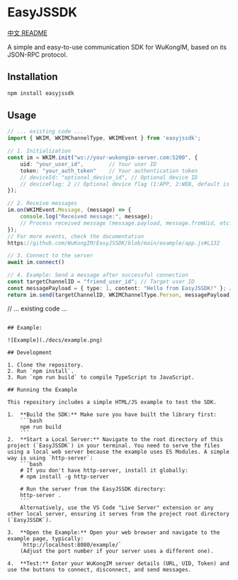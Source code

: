 # EasyJSSDK

[中文 README](README_zh.md)

A simple and easy-to-use communication SDK for WuKongIM, based on its JSON-RPC protocol.

## Installation

```bash
npm install easyjssdk
```

## Usage

```typescript
// ... existing code ...
import { WKIM, WKIMChannelType, WKIMEvent } from 'easyjssdk';

// 1. Initialization
const im = WKIM.init("ws://your-wukongim-server.com:5200", {
    uid: "your_user_id",        // Your user ID
    token: "your_auth_token"    // Your authentication token
    // deviceId: "optional_device_id", // Optional device ID
    // deviceFlag: 2 // Optional device flag (1:APP, 2:WEB, default is 2)
});

// 2. Receive messages
im.on(WKIMEvent.Message, (message) => {
    console.log("Received message:", message);
    // Process received message (message.payload, message.fromUid, etc.)
});
// For more events, check the documentation
https://github.com/WuKongIM/EasyJSSDK/blob/main/example/app.js#L132

// 3. Connect to the server
await im.connect()

// 4. Example: Send a message after successful connection
const targetChannelID = "friend_user_id"; // Target user ID
const messagePayload = { type: 1, content: "Hello from EasyJSSDK!" }; // Your custom message payload
return im.send(targetChannelID, WKIMChannelType.Person, messagePayload);
```
// ... existing code ...

```

## Example:

![Example](./docs/example.png)

## Development

1. Clone the repository.
2. Run `npm install`.
3. Run `npm run build` to compile TypeScript to JavaScript.

## Running the Example

This repository includes a simple HTML/JS example to test the SDK.

1.  **Build the SDK:** Make sure you have built the library first:
    ```bash
    npm run build
    ```
2.  **Start a Local Server:** Navigate to the root directory of this project (`EasyJSSDK`) in your terminal. You need to serve the files using a local web server because the example uses ES Modules. A simple way is using `http-server`:
    ```bash
    # If you don't have http-server, install it globally:
    # npm install -g http-server

    # Run the server from the EasyJSSDK directory:
    http-server .
    ```
    Alternatively, use the VS Code "Live Server" extension or any other local server, ensuring it serves from the project root directory (`EasyJSSDK`).

3.  **Open the Example:** Open your web browser and navigate to the example page, typically:
    `http://localhost:8080/example/`
    (Adjust the port number if your server uses a different one).

4.  **Test:** Enter your WuKongIM server details (URL, UID, Token) and use the buttons to connect, disconnect, and send messages. 

